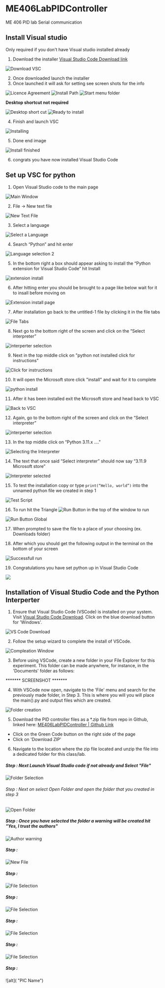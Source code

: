 # ME406LabPIDController
ME 406 PID lab Serial communication


## Install Visual studio
Only required if you don't have Visual studio installed already

1.	Download the installer [Visual Studio Code Download link](https://code.visualstudio.com/Download)

![Download VSC](/Python%20PID%20Control%20Screenshots/IVS_0_Download%20VSC.jpg "Download VSC")

2.	Once downloaded launch the installer
3.	Once launched it will ask for setting see screen shots for the info

![Licence Agreement](/Python%20PID%20Control%20Screenshots/IVS_1_LicenceAgreemanet.png "Licence Agreement")
![Install Path](/Python%20PID%20Control%20Screenshots/IVS_2_Select%20install%20Path.png "install path")
![Start menu folder](/Python%20PID%20Control%20Screenshots/IVS_3_Select%20start%20menue%20folder.png "Start menu folder")

**Desktop shortcut not required**

![Desktop short cut](/Python%20PID%20Control%20Screenshots/IVS_4_creat%20desktop%20icon.png "Desktop shortcut")
![Ready to install](/Python%20PID%20Control%20Screenshots/IVS_5_ready%20to%20install.png "Ready to install")

4.	Finish and launch VSC

![Installing](/Python%20PID%20Control%20Screenshots/IVS_6_Installing.png "Installing")

5.	Done end image

![Install finished](/Python%20PID%20Control%20Screenshots/IVS_7_VSC%20installed%20finish.jpg "Install finished")

6. congrats you have now installed  Visual Studio Code


## Set up VSC for python
1.	Open Visual Studio code to the main page

![Main Window](/Python%20PID%20Control%20Screenshots/SUVS_1_Main%20window.png "Main Window")

2.	File -> New text file

![New Text File](/Python%20PID%20Control%20Screenshots/SUVS_2_newtextfile.png "New Text File")

3.	Select a language

![Select a Language](/Python%20PID%20Control%20Screenshots/SUVS_2A_LanguageSelection.png "Select a Language")

4.	Search “Python” and hit enter

![Language selection 2](/Python%20PID%20Control%20Screenshots/SUVS_2b_LanguageSelection.png "Language selection 2")

5.	In the bottom right a box should appear asking to install the “Python extension for Visual Studio Code” hit Install

![extension install](/Python%20PID%20Control%20Screenshots/SUVS_3_install%20python%20extension.png "extension install")

6.	After hitting enter you should be brought to a page like below wait for it to insall before moving on

![Extension install page](/Python%20PID%20Control%20Screenshots/SUVS_4_click%20to%20the%20untitiled%20tab.png "Extension install page")

7.	After installation go back to the untitled-1 file by clicking it in the file tabs

![File Tabs](/Python%20PID%20Control%20Screenshots/SUVS_4b_click%20to%20the%20untitiled%20tab.png "File Tabs")

8.	Next go to the bottom right of the screen and click on the “Select interpreter”

![interperter selection](/Python%20PID%20Control%20Screenshots/SUVS_5b_interpreterselection.png "interperter selection")

9.	Next in the top middle click on "python not installed click for instructions"

![Click for instructions](/Python%20PID%20Control%20Screenshots/SUVS_6_python%20click%20for%20instructions.jpg "Click for instructions")

10.	It will open the Microsoft store click "install" and wait for it to complete

![python install](/Python%20PID%20Control%20Screenshots/(13)%20Python%20Install.jpg "python install")

11.	After it has been installed exit the Microsoft store and head back to VSC

![Back to VSC](/Python%20PID%20Control%20Screenshots/SUVS_6a_back%20to%20VSC.png "Back to VSC")

12.	Again, go to the bottom right of the screen and click on the “Select interpreter”

![interperter selection](/Python%20PID%20Control%20Screenshots/SUVS_5b_interpreterselection.png "interperter selection")

13.	In the top middle click on “Python 3.11.x …."

![Selecting the Interpreter](/Python%20PID%20Control%20Screenshots/SUVS_6_after%20python%20instalation.png "Selecting the Interpreter")

14.	The text that once said “Select interpreter” should now say “3.11.9 Microsoft store”

![Interpreter selected](/Python%20PID%20Control%20Screenshots/SUVS_8_interpreter%20selected.png "Interpreter selected")

15.	To test the installation copy or type `print(“Hello, world”)` into the unnamed python file we created in step 1

![Test Script](/Python%20PID%20Control%20Screenshots/SUVS_9_test%20script.png "Test Script")

16.	To run hit the Triangle  ![Run Button](/Python%20PID%20Control%20Screenshots/SUVS_10_run%20button.png "Run Button")   in the top of the window to run

![Run Button Global](/Python%20PID%20Control%20Screenshots/SUVS_10b_runbutton%20location.png "Run Button Global")

17.	When prompted to save the file to a place of your choosing (ex. Downloads folder)

18.	After which you should get the following output in the terminal on the bottom of your screen

![Successfull run](/Python%20PID%20Control%20Screenshots/SUVS_11_output%20of%20sucessfull%20run.png "Sucessfull Run")

19.	Congratulations you have set python up in Visual Studio Code




![](/Python%20PID%20Control%20Screenshots "")

## Installation of Visual Studio Code and the Python Interperter

1. Ensure that Visual Studio Code (VSCode) is installed on your system. Visit [Visual Studio Code Download](https://code.visualstudio.com/Download). Click on the blue download button for 'Windows'.

![VS Code Download](/Python%20PID%20Control%20Screenshots/IVS_1_LicenceAgreemanet.png "VS Code Download")

2. Follow the setup wizard to complete the install of VSCode.

![Compleation Window](https://github.com/Engineerboy02/ME406LabPIDController/blob/main/Python%20PID%20Control%20Screenshots/(02)%20VS%20Code%20Download.jpg "Compleation Window")

3. Before using VSCode, create a new folder in your File Explorer for this experiment. This folder can be made anywhere, for instance, in the 'Documents' folder as follows:

******* SCREENSHOT *******

4. With VSCode now open, navigate to the 'File' menu and search for the previously made folder, in Step 3. This is where you will you will place the main().py and output files which are created.

![Folder creation](https://github.com/Engineerboy02/ME406LabPIDController/blob/main/Python%20PID%20Control%20Screenshots/(03)%20VS%20Code%20Setup.jpg "Folder Creation")

5. Download the PID controller files as a *.zip file from repo in Github, linked here: [ME406LabPIDController | Github Link](https://github.com/Engineerboy02/ME406LabPIDController/blob/main/Python%20PID%20Control%20Screenshots/(06)%20File%20Initialization.jpg)
* Click on the Green Code button on the right side of the page
* Click on 'Download ZIP'

6. Navigate to the location where the zip file located and unzip the file into a dedicated folder for this class/lab.

##### Step : Next Launch Visual Studio code if not already and Select "File"

![Folder Selection](https://github.com/Engineerboy02/ME406LabPIDController/blob/main/Python%20PID%20Control%20Screenshots/(03)%20VS%20Code%20Setup.jpg "Folder Selection")

###### Step : Next on select Open Folder and open the folder that you created in step 3

![Open Folder](https://github.com/Engineerboy02/ME406LabPIDController/blob/main/Python%20PID%20Control%20Screenshots/(04)%20File%20Initialization.jpg "Open Folder")

##### Step : Once you have selected the folder a warning will be created hit "Yes, I trust the authors"

![Author warning](https://github.com/Engineerboy02/ME406LabPIDController/blob/main/Python%20PID%20Control%20Screenshots/(05)%20File%20Initialization.jpg "Author Warning")

##### Step : 

![New File](https://github.com/Engineerboy02/ME406LabPIDController/blob/main/Python%20PID%20Control%20Screenshots/(06)%20File%20Initialization.jpg "New File")

##### Step : 

![File Selection](https://github.com/Engineerboy02/ME406LabPIDController/blob/main/Python%20PID%20Control%20Screenshots/(03)%20VS%20Code%20Setup.jpg "File Selection")

##### Step : 

![File Selection](https://github.com/Engineerboy02/ME406LabPIDController/blob/main/Python%20PID%20Control%20Screenshots/(03)%20VS%20Code%20Setup.jpg "File Selection")

##### Step :

![File Selection](https://github.com/Engineerboy02/ME406LabPIDController/blob/main/Python%20PID%20Control%20Screenshots/(03)%20VS%20Code%20Setup.jpg "File Selection")

##### Step :

![File Selection](https://github.com/Engineerboy02/ME406LabPIDController/blob/main/Python%20PID%20Control%20Screenshots/(03)%20VS%20Code%20Setup.jpg "File Selection")

##### Step :

![alt]( "PIC Name")
